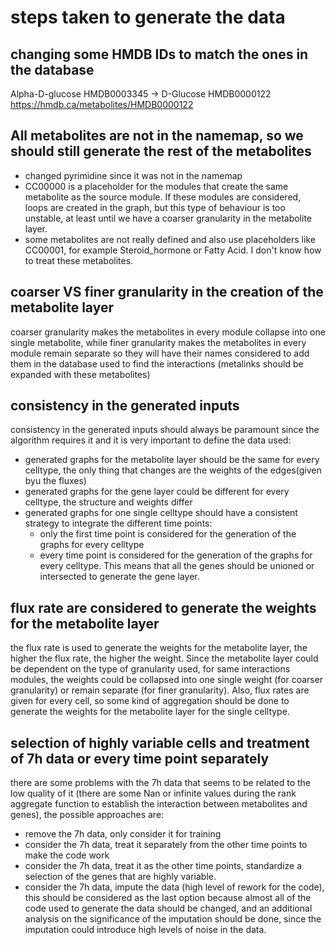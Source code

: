 # steps taken to generate the data

## changing some HMDB IDs to match the ones in the database
Alpha-D-glucose HMDB0003345 -> D-Glucose HMDB0000122   https://hmdb.ca/metabolites/HMDB0000122

## All metabolites are not in the namemap, so we should still generate the rest of the metabolites
- changed pyrimidine since it was not in the namemap
- CC00000 is a placeholder for the modules that create the same metabolite as the source module. If these modules are considered, loops are created in the graph, but this type of behaviour is too unstable, at least until we have a coarser granularity in the metabolite layer.
- some metabolites are not really defined and also use placeholders like CC00001, for example Steroid_hormone or Fatty Acid. I don't know how to treat these metabolites.

## coarser VS finer granularity in the creation of the metabolite layer
coarser granularity makes the metabolites in every module collapse into one single metabolite, while finer granularity makes the metabolites in every module remain separate so they will have their names considered to add them in the database used to find the interactions (metalinks should be expanded with these metabolites)

## consistency in the generated inputs
consistency in the generated inputs should always be paramount since the algorithm requires it and it is very important to define the data used:
- generated graphs for the metabolite layer should be the same for every celltype, the only thing that changes are the weights of the edges(given byu the fluxes)
- generated graphs for the gene layer could be different for every celltype, the structure and weights differ
- generated graphs for one single celltype should have a consistent strategy to integrate the different time points:
  - only the first time point is considered for the generation of the graphs for every celltype
  - every time point is considered for the generation of the graphs for every celltype. This means that all the genes should be unioned or intersected to generate the gene layer.

## flux rate are considered to generate the weights for the metabolite layer
the flux rate is used to generate the weights for the metabolite layer, the higher the flux rate, the higher the weight. Since the metabolite layer could be dependent on the type of granularity used, for same interactions modules, the weights could be collapsed into one single weight (for coarser granularity) or remain separate (for finer granularity). Also, flux rates are given for every cell, so some kind of aggregation should be done to generate the weights for the metabolite layer for the single celltype.

## selection of highly variable cells and treatment of 7h data or every time point separately
there are some problems with the 7h data that seems to be related to the low quality of it (there are some Nan or infinite values during the rank aggregate function to establish the interaction between metabolites and genes), the possible approaches are:
- remove the 7h data, only consider it for training
- consider the 7h data, treat it separately from the other time points to make the code work
- consider the 7h data, treat it as the other time points, standardize a selection of the genes that are highly variable.
- consider the 7h data, impute the data (high level of rework for the code), this should be considered as the last option because almost all of the code used to generate the data should be changed, and an additional analysis on the significance of the imputation should be done, since the imputation could introduce high levels of noise in the data.